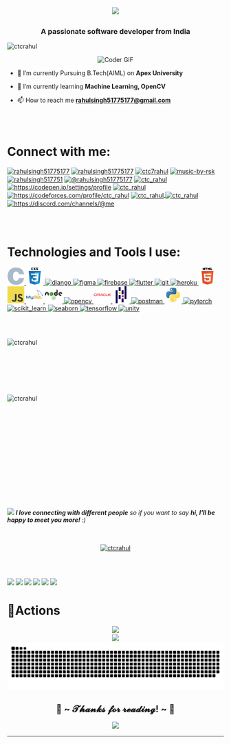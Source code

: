 
<h1 align="center">
  <a href="https://git.io/typing-svg">
    <img src="https://readme-typing-svg.herokuapp.com/?lines=Hello,+There!+👋;This+is+Rahul+Singh....;Nice+to+meet+you!&center=true&size=30">
  </a>
</h1>
<h3 align="center">A passionate software developer from India</h3>

<p align="left"> <img src="https://komarev.com/ghpvc/?username=ctcrahul&label=Profile%20views&color=0e75b6&style=flat" alt="ctcrahul" /> </p>

<p align="center">
  <img src="https://media.giphy.com/media/SWoSkN6DxTszqIKEqv/giphy.gif" alt="Coder GIF" width="500">
</p>



- 🔭 I’m currently Pursuing B.Tech(AIML) on **Apex University**

- 🌱 I’m currently learning **Machine Learning, OpenCV**

- 📫 How to reach me **rahulsingh51775177@gmail.com**

<br>
</br>

# Connect with me:




<p align="left">
  
<a href="https://www.linkedin.com/in/rahulsingh51775177/" target="_blank"><img align="center" src="https://raw.githubusercontent.com/rahuldkjain/github-profile-readme-generator/master/src/images/icons/Social/linked-in-alt.svg" alt="rahulsingh51775177" height="30" width="40" /></a>
<a href="https://codesandbox.com/rahulsingh51775177" target="blank"><img align="center" src="https://raw.githubusercontent.com/rahuldkjain/github-profile-readme-generator/master/src/images/icons/Social/codesandbox.svg" alt="rahulsingh51775177" height="30" width="40" /></a>
<a href="https://kaggle.com/ctc7rahul" target="blank"><img align="center" src="https://raw.githubusercontent.com/rahuldkjain/github-profile-readme-generator/master/src/images/icons/Social/kaggle.svg" alt="ctc7rahul" height="30" width="40" /></a>
<a href="https://www.youtube.com/@Music-By-RSK" target="_blank"><img align="center" src="https://raw.githubusercontent.com/rahuldkjain/github-profile-readme-generator/master/src/images/icons/Social/youtube.svg" alt="music-by-rsk" height="30" width="40" /></a>
<a href="https://www.hackerrank.com/profile/rahulsingh517751" target="_blank"><img align="center" src="https://raw.githubusercontent.com/rahuldkjain/github-profile-readme-generator/master/src/images/icons/Social/hackerrank.svg" alt="rahulsingh517751" height="30" width="40" /></a>
<a href="https://www.hackerearth.com/@rahulsingh51775177" target="blank"><img align="center" src="https://raw.githubusercontent.com/rahuldkjain/github-profile-readme-generator/master/src/images/icons/Social/hackerearth.svg" alt="@rahulsingh51775177" height="30" width="40" /></a>
<a href="https://auth.geeksforgeeks.org/user/ctc_rahul" target="blank"><img align="center" src="https://raw.githubusercontent.com/rahuldkjain/github-profile-readme-generator/master/src/images/icons/Social/geeks-for-geeks.svg" alt="ctc_rahul" height="30" width="40" /></a>
<a href="https://codepen.io/settings/profile" target="blank"><img align="center" src="https://raw.githubusercontent.com/rahuldkjain/github-profile-readme-generator/master/src/images/icons/Social/codepen.svg" alt="https://codepen.io/settings/profile" height="30" width="40" /></a>
<a href="https://www.codechef.com/users/ctc_rahul" target="_blank">
  <img align="center" src="https://cdn.jsdelivr.net/npm/simple-icons@3.1.0/icons/codechef.svg" alt="ctc_rahul" height="30" width="40" />
</a>
<a href="https://codeforces.com/profile/ctc_rahul" target="blank"><img align="center" src="https://raw.githubusercontent.com/rahuldkjain/github-profile-readme-generator/master/src/images/icons/Social/codeforces.svg" alt="https://codeforces.com/profile/ctc_rahul" height="30" width="40" /></a>
<a href="https://leetcode.com/u/ctc_rahul/" target="_blank">
  <img align="center" src="https://raw.githubusercontent.com/rahuldkjain/github-profile-readme-generator/master/src/images/icons/Social/leet-code.svg" alt="ctc_rahul" height="30" width="40" />
</a>
<a href="https://instagram.com/ctc_rahul" target="blank"><img align="center" src="https://raw.githubusercontent.com/rahuldkjain/github-profile-readme-generator/master/src/images/icons/Social/instagram.svg" alt="ctc_rahul" height="30" width="40" /></a>
<a href="https://discord.gg/https://discord.com/channels/@me" target="blank"><img align="center" src="https://raw.githubusercontent.com/rahuldkjain/github-profile-readme-generator/master/src/images/icons/Social/discord.svg" alt="https://discord.com/channels/@me" height="30" width="40" /></a>
</p>





<br>

</br>

# Technologies and Tools I use:

<p align="left"> <a href="https://www.cprogramming.com/" target="_blank" rel="noreferrer"> <img src="https://raw.githubusercontent.com/devicons/devicon/master/icons/c/c-original.svg" alt="c" width="40" height="40"/> </a> <a href="https://www.w3schools.com/css/" target="_blank" rel="noreferrer"> <img src="https://raw.githubusercontent.com/devicons/devicon/master/icons/css3/css3-original-wordmark.svg" alt="css3" width="40" height="40"/> </a> <a href="https://www.djangoproject.com/" target="_blank" rel="noreferrer"> <img src="https://cdn.worldvectorlogo.com/logos/django.svg" alt="django" width="40" height="40"/> </a> <a href="https://www.figma.com/" target="_blank" rel="noreferrer"> <img src="https://www.vectorlogo.zone/logos/figma/figma-icon.svg" alt="figma" width="40" height="40"/> </a> <a href="https://firebase.google.com/" target="_blank" rel="noreferrer"> <img src="https://www.vectorlogo.zone/logos/firebase/firebase-icon.svg" alt="firebase" width="40" height="40"/> </a> <a href="https://flutter.dev" target="_blank" rel="noreferrer"> <img src="https://www.vectorlogo.zone/logos/flutterio/flutterio-icon.svg" alt="flutter" width="40" height="40"/> </a> <a href="https://git-scm.com/" target="_blank" rel="noreferrer"> <img src="https://www.vectorlogo.zone/logos/git-scm/git-scm-icon.svg" alt="git" width="40" height="40"/> </a> <a href="https://heroku.com" target="_blank" rel="noreferrer"> <img src="https://www.vectorlogo.zone/logos/heroku/heroku-icon.svg" alt="heroku" width="40" height="40"/> </a> <a href="https://www.w3.org/html/" target="_blank" rel="noreferrer"> <img src="https://raw.githubusercontent.com/devicons/devicon/master/icons/html5/html5-original-wordmark.svg" alt="html5" width="40" height="40"/> </a> <a href="https://developer.mozilla.org/en-US/docs/Web/JavaScript" target="_blank" rel="noreferrer"> <img src="https://raw.githubusercontent.com/devicons/devicon/master/icons/javascript/javascript-original.svg" alt="javascript" width="40" height="40"/> </a> <a href="https://www.mysql.com/" target="_blank" rel="noreferrer"> <img src="https://raw.githubusercontent.com/devicons/devicon/master/icons/mysql/mysql-original-wordmark.svg" alt="mysql" width="40" height="40"/> </a> <a href="https://nodejs.org" target="_blank" rel="noreferrer"> <img src="https://raw.githubusercontent.com/devicons/devicon/master/icons/nodejs/nodejs-original-wordmark.svg" alt="nodejs" width="40" height="40"/> </a> <a href="https://opencv.org/" target="_blank" rel="noreferrer"> <img src="https://www.vectorlogo.zone/logos/opencv/opencv-icon.svg" alt="opencv" width="40" height="40"/> </a> <a href="https://www.oracle.com/" target="_blank" rel="noreferrer"> <img src="https://raw.githubusercontent.com/devicons/devicon/master/icons/oracle/oracle-original.svg" alt="oracle" width="40" height="40"/> </a> <a href="https://pandas.pydata.org/" target="_blank" rel="noreferrer"> <img src="https://raw.githubusercontent.com/devicons/devicon/2ae2a900d2f041da66e950e4d48052658d850630/icons/pandas/pandas-original.svg" alt="pandas" width="40" height="40"/> </a> <a href="https://postman.com" target="_blank" rel="noreferrer"> <img src="https://www.vectorlogo.zone/logos/getpostman/getpostman-icon.svg" alt="postman" width="40" height="40"/> </a> <a href="https://www.python.org" target="_blank" rel="noreferrer"> <img src="https://raw.githubusercontent.com/devicons/devicon/master/icons/python/python-original.svg" alt="python" width="40" height="40"/> </a> <a href="https://pytorch.org/" target="_blank" rel="noreferrer"> <img src="https://www.vectorlogo.zone/logos/pytorch/pytorch-icon.svg" alt="pytorch" width="40" height="40"/> </a> <a href="https://scikit-learn.org/" target="_blank" rel="noreferrer"> <img src="https://upload.wikimedia.org/wikipedia/commons/0/05/Scikit_learn_logo_small.svg" alt="scikit_learn" width="40" height="40"/> </a> <a href="https://seaborn.pydata.org/" target="_blank" rel="noreferrer"> <img src="https://seaborn.pydata.org/_images/logo-mark-lightbg.svg" alt="seaborn" width="40" height="40"/> </a> <a href="https://www.tensorflow.org" target="_blank" rel="noreferrer"> <img src="https://www.vectorlogo.zone/logos/tensorflow/tensorflow-icon.svg" alt="tensorflow" width="40" height="40"/> </a> <a href="https://unity.com/" target="_blank" rel="noreferrer"> <img src="https://www.vectorlogo.zone/logos/unity3d/unity3d-icon.svg" alt="unity" width="40" height="40"/> </a> </p>

<br>
<br>
<p><img align="left" src="https://github-readme-stats.vercel.app/api/top-langs?username=ctcrahul&show_icons=true&locale=en&layout=compact" alt="ctcrahul" /></p>
</br>
</br>


<br><br><br><br> <!-- Extra gap to separate stats from Thanks section -->


<!-- GitHub Stats (Right aligned) -->
<p>
  <img align="left" src="https://github-readme-stats.vercel.app/api?username=ctcrahul&show_icons=true&locale=en" alt="ctcrahul" />
</p>

<br><br><br><br> <!-- Extra gap to separate stats from Thanks section -->







<br><br><br><br> <!-- Extra gap to separate stats from Thanks section -->



<br><br><br><br> <!-- Extra gap to separate stats from Thanks section -->

<br>
<img src="https://media.giphy.com/media/LnQjpWaON8nhr21vNW/giphy.gif" width="60"> <em><b>I love connecting with different people</b> so if you want to say <b>hi, I'll be happy to meet you more!</b> :)</em>
</br>

<br>
</br>


<!-- Buy Me a Coffee (centered) -->
<p align="center">
  <a href="https://www.buymeacoffee.com/ctcrahul">
    <img src="https://cdn.buymeacoffee.com/buttons/v2/default-orange.png" height="70" width="210" alt="ctcrahul" />
  </a>
</p>


  <br><br>
  <!-- Bottom gif -->
  <img src="https://raw.githubusercontent.com/innng/innng/master/assets/kyubey.gif" height="70" /> <img src="https://raw.githubusercontent.com/innng/innng/master/assets/kyubey.gif" height="70" /> <img src="https://raw.githubusercontent.com/innng/innng/master/assets/kyubey.gif" height="70" /> <img src="https://raw.githubusercontent.com/innng/innng/master/assets/kyubey.gif" height="70" /> <img src="https://raw.githubusercontent.com/innng/innng/master/assets/kyubey.gif" height="70" /> <img src="https://raw.githubusercontent.com/innng/innng/master/assets/kyubey.gif" height="70" /> 

</div>


# 🔭Actions

<div align="center">
    <img height="200px" src="https://github-readme-streak-stats.herokuapp.com/?user=holic-x"/>
</div>
<div align="center">
	<img src="https://cdn.jsdelivr.net/gh/holic-x/holic-x/assets/github-contribution-grid-snake.svg" />
</div>
<picture>
  <source media="(prefers-color-scheme: dark)" srcset="https://raw.githubusercontent.com/holic-x/holic-x/output/github-contribution-grid-snake-dark.svg">
  <source media="(prefers-color-scheme: light)" srcset="https://raw.githubusercontent.com/holic-x/holic-x/output/github-contribution-grid-snake.svg">
  <img alt="github contribution grid snake animation" src="https://raw.githubusercontent.com/adorabled4/adorabled4/output/github-contribution-grid-snake.svg">
</picture>




<br>
<div>
<h2 align="center">💖 ~ 𝓣𝓱𝓪𝓷𝓴𝓼 𝓯𝓸𝓻 𝓻𝓮𝓪𝓭𝓲𝓷𝓰! ~ 💖</h2>
<div align="center">
<img src="https://i.imgur.com/tzYKRfd.gif">
</div>
<hr>
</div>
</div>
    </center>
</body>
